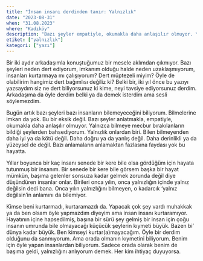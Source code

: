 ```yaml
---
title: "İnsan insanı derdinden tanır: Yalnızlık"
date: "2023-08-31"
when: "31.08.2023"
where: "Kadıköy"
description: "Bazı şeyler empatiyle, okumakla daha anlaşılır olmuyor. Yalnızca bilmeye mecbur bırakılanların bildiği şeylerden bahsediyorum."
etiket: ["yalnızlık"]
kategori: ["yazı"]
---
```



Bir iki aydır arkadaşımla konuştuğumuz bir mesele aklımdan çıkmıyor. Bazı şeyleri neden dert ediyorum, imkanım olduğu halde neden uzaklaşmıyorum, insanları kurtarmaya mı çalışıyorum? Dert müptezeli miyim? Öyle de olabilirim hangimiz dert bağımlısı değiliz ki? Belki bir, iki yıl önce bu yazıyı yazsaydım siz ne dert biliyorsunuz ki kime, neyi tavsiye ediyorsunuz derdim. Arkadaşıma da öyle derdim belki ya da demek isterdim ama sesli söylemezdim.


<!--more-->

Bugün artık bazı şeyleri bazı insanların bilemeyeceğini biliyorum. Bilmelerine imkan da yok. Bu bir eksik değil. Bazı şeyler  anlatmakla, empatiyle, okumakla daha anlaşılır olmuyor. Yalnızca bilmeye mecbur bırakılanların bildiği şeylerden bahsediyorum. Yalnızlık onlardan biri. Bilen bilmeyenden daha iyi ya da kötü değil. Daha doğru ya da yanlış değil. Daha derinlikli ya da yüzeysel de değil. Bazı anlamaların anlamaktan fazlasına faydası yok bu hayatta.

Yıllar boyunca bir kaç insanı senede bir kere bile olsa gördüğüm için hayata tutunmuş bir insanım. Bir senede bir kere bile görsem başka bir hayat mümkün, başıma gelenler sonsuza kadar gelmek zorunda değil diye düşündüren insanlar onlar. Birileri onca yılın, onca yalnızlığın içinde yalnız değilsin dedi bana. Onca yılın yalnızlığını bilmeyen, o kadarcık ‘yalnız değilsin’in anlamını da bilemiyor. 

Kimse beni kurtarmadı,  kurtaramazdı da. Yapacak çok şey vardı muhakkak ya da ben olsam öyle yapmazdım diyeyim ama insan insanı kurtaramıyor. Hayatının içine hapsedilmiş, başına bir sürü şey gelmiş bir insan için çoğu insanın umrunda bile olmayacağı küçücük şeylerin kıymeti büyük. Bazen bi’ dünya kadar büyük. Ben kimseyi kurtar(a)mayacağım. Öyle bir derdim olduğunu da sanmıyorum. Ama orada olmanın kıymetini biliyorum. Benim için öyle yapan insanlardan biliyorum. Sadece orada olarak benim de başıma geldi, yalnızlığını anlıyorum demek. Her kim ihtiyaç duyuyorsa. 